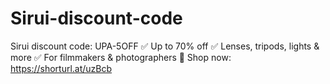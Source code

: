# Sirui-discount-code
Sirui discount code: UPA-5OFF ✅ Up to 70% off ✅ Lenses, tripods, lights &amp; more ✅ For filmmakers &amp; photographers 🔗 Shop now: https://shorturl.at/uzBcb
